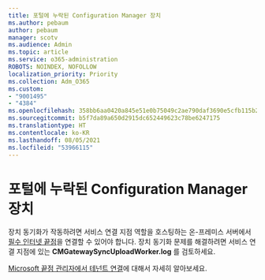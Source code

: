 ```yaml
---
title: 포털에 누락된 Configuration Manager 장치
ms.author: pebaum
author: pebaum
manager: scotv
ms.audience: Admin
ms.topic: article
ms.service: o365-administration
ROBOTS: NOINDEX, NOFOLLOW
localization_priority: Priority
ms.collection: Adm_O365
ms.custom:
- "9001495"
- "4384"
ms.openlocfilehash: 358bb6aa0420a845e51e0b75049c2ae790daf3690e5cfb115b234d82a29e93a7
ms.sourcegitcommit: b5f7da89a650d2915dc652449623c78be6247175
ms.translationtype: HT
ms.contentlocale: ko-KR
ms.lasthandoff: 08/05/2021
ms.locfileid: "53966115"
---
```

# <a name="configuration-manager-devices-missing-in-the-portal"></a>포털에 누락된 Configuration Manager 장치

장치 동기화가 작동하려면 서비스 연결 지점 역할을 호스팅하는 온-프레미스 서버에서 [필수 인터넷 끝점](https://docs.microsoft.com/configmgr/tenant-attach/device-sync-actions#internet-endpoints)을 연결할 수 있어야 합니다. 장치 동기화 문제를 해결하려면 서비스 연결 지점에 있는 **CMGatewaySyncUploadWorker.log** 를 검토하세요.

[Microsoft 끝점 관리자에서 테넌트 연결](https://docs.microsoft.com/configmgr/tenant-attach/)에 대해서 자세히 알아보세요.
